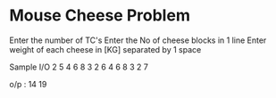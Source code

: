 # Mouse Cheese Problem
Enter the number of TC's
Enter the No of cheese blocks in 1 line
Enter weight of each cheese in [KG] separated by 1 space

Sample I/O
2
5
4 6 8 3 2
6
4 6 8 3 2 7

o/p : 
14
19

